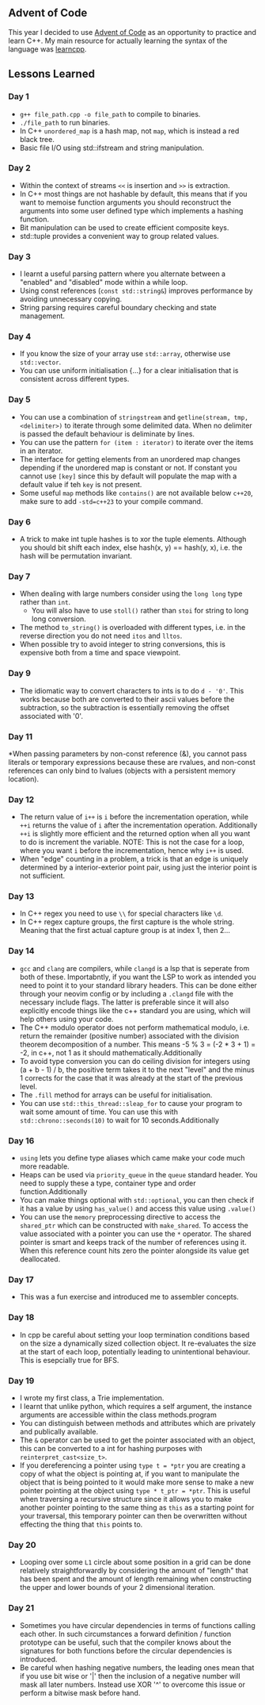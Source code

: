 ## Advent of Code

This year I decided to use [Advent of Code](https://adventofcode.com/2024) as an opportunity to practice and learn C++. My main resource for actually learning the syntax of the language was [learncpp](https://www.learncpp.com/).

## Lessons Learned

### Day 1

* `g++ file_path.cpp -o file_path` to compile to binaries.
* `./file_path` to run binaries.
* In C++ `unordered_map` is a hash map, not `map`, which is instead a red black tree.
* Basic file I/O using std::ifstream and string manipulation.

### Day 2

* Within the context of streams `<<` is insertion and `>>` is extraction.
* In C++ most things are not hashable by default, this means that if you want to memoise function arguments
  you should reconstruct the arguments into some user defined type which implements a hashing function.
* Bit manipulation can be used to create efficient composite keys.
* std::tuple provides a convenient way to group related values.

### Day 3

* I learnt a useful parsing pattern where you alternate between a "enabled" and "disabled" mode within a while loop.
* Using const references (`const std::string&`) improves performance by avoiding unnecessary copying.
* String parsing requires careful boundary checking and state management.

### Day 4

* If you know the size of your array use `std::array`, otherwise use `std::vector`.
* You can use uniform initialisation {...} for a clear initialisation that is consistent across different types.

### Day 5

* You can use a combination of `stringstream` and `getline(stream, tmp, <delimiter>)` to iterate through some delimited data. When no delimiter is passed the default behaviour is deliminate by lines.
* You can use the pattern `for (item : iterator)` to iterate over the items in an iterator.
* The interface for getting elements from an unordered map changes depending if the unordered map is constant or not. If constant you cannot use `[key]` since this by default will populate the map with a default value if teh `key` is not present.
* Some useful `map` methods like `contains()` are not available below `c++20`, make sure to add `-std=c++23` to your compile command.

### Day 6

* A trick to make int tuple hashes is to xor the tuple elements. Although you should bit shift each index, else hash(x, y) == hash(y, x), i.e. the hash will be permutation invariant.

### Day 7

* When dealing with large numbers consider using the `long long` type rather than `int`.
  * You will also have to use `stoll()` rather than `stoi` for string to long long conversion.
* The method `to_string()` is overloaded with different types, i.e. in the reverse direction you do not need `itos` and `lltos`.
* When possible try to avoid integer to string conversions, this is expensive both from a time and space viewpoint.

### Day 9

* The idiomatic way to convert characters to ints is to do `d - '0'`. This works because both are converted to their ascii values before the subtraction, so the subtraction is essentially removing the offset associated with '0'.

### Day 11

*When passing parameters by non-const reference (&), you cannot pass literals or temporary expressions because these are rvalues, and non-const references can only bind to lvalues (objects with a persistent memory location).

### Day 12

* The return value of `i++` is `i` before the incrementation operation, while `++i` returns the value of `i` after the incrementation operation. Additionally `++i` is slightly more efficient and the returned option when all you want to do is increment the variable. NOTE: This is not the case for a loop, where you want `i` before the incrementation, hence why `i++` is used.
* When "edge" counting in a problem, a trick is that an edge is uniquely determined by a interior-exterior point pair, using just the interior point is not sufficient.

### Day 13

* In C++ regex you need to use `\\` for special characters like `\d`.
* In C++ regex capture groups, the first capture is the whole string. Meaning that the first actual capture group is at index 1, then 2...

### Day 14

* `gcc` and `clang` are compilers, while `clangd` is a lsp that is seperate from both of these. Importabntly, if you want the LSP to work as intended you need to point it to your standard library headers. This can be done either through your neovim config or by including a `.clangd` file with the necessary include flags. The latter is preferable since it will also explicitly encode things like the c++ standard you are using, which will help others using your code.
* The C++ modulo operator does not perform mathematical modulo, i.e. return the remainder (positive number) associated with the division theorem decomposition of a number. This means -5 % 3 = (-2 * 3 + 1) = -2, in c++, not 1 as it should mathematically.Additionally
* To avoid type conversion you can do ceiling division for integers using (a + b  - 1) / b, the positive term takes it to the next "level" and the minus 1 corrects for the case that it was already at the start of the previous level.
* The `.fill` method for arrays can be useful for initialisation.
* You can use `std::this_thread::sleap_for` to cause your program to wait some amount of time. You can use this with `std::chrono::seconds(10)` to wait for 10 seconds.Additionally

### Day 16

* `using` lets you define type aliases which came make your code much more readable.
* Heaps can be used via `priority_queue` in the `queue` standard header. You need to supply these a type, container type and order function.Additionally
* You can make things optional with `std::optional`, you can then check if it has a value by using `has_value()` and access this value using `.value()`
* You can use the `memory` preprocessing directive to access the `shared_ptr` which can be constructed with `make_shared`. To access the value associated with a pointer you can use the `*` operator. The shared pointer is smart and keeps track of the number of references using it. When this reference count hits zero the pointer alongside its value get deallocated.

### Day 17

* This was a fun exercise and introduced me to assembler concepts.

### Day 18

* In cpp be careful about setting your loop termination conditions based on the size a dynamically sized collection object. It re-evaluates the size at the start of each loop, potentially leading to unintentional behaviour. This is esepcially true for BFS.

### Day 19

* I wrote my first class, a Trie implementation.
* I learnt that unlike python, which requires a self argument, the instance arguments are accessible within the class methods.program
* You can distinguish between methods and attributes which are privately and publically available.
* The `&` operator can be used to get the pointer associated with an object, this can be converted to a int for hashing purposes with `reinterpret_cast<size_t>`.
* If you dereferencing a pointer using `type t = *ptr` you are creating a copy of what the object is pointing at, if you want to manipulate the object that is being pointed to it would make more sense to make a new pointer pointing at the object using `type * t_ptr = *ptr`. This is useful when traversing a recursive structure since it allows you to make another pointer pointing to the same thing as `this` as a starting point for your traversal, this temporary pointer can then be overwritten without effecting the thing that `this` points to.

### Day 20

* Looping over some `L1` circle about some position in a grid can be done relatively straightforwardly by considering the amount of "length" that has been spent and the amount of length remaining when constructing the upper and lower bounds of your 2 dimensional iteration.

### Day 21

* Sometimes you have circular dependencies in terms of functions calling each other. In such circumstances a forward definition / function prototype can be useful, such that the compiler knows about the signatures for both functions before the circular dependencies is introduced.
* Be careful when hashing negative numbers, the leading ones mean that if you use bit wise or '|' then the inclusion of a negative number will mask all later numbers. Instead use XOR '^' to overcome this issue or perform a bitwise mask before hand.
